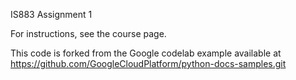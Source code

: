 IS883 Assignment 1

For instructions, see the course page. 


This code is forked from the Google codelab example available at 
https://github.com/GoogleCloudPlatform/python-docs-samples.git